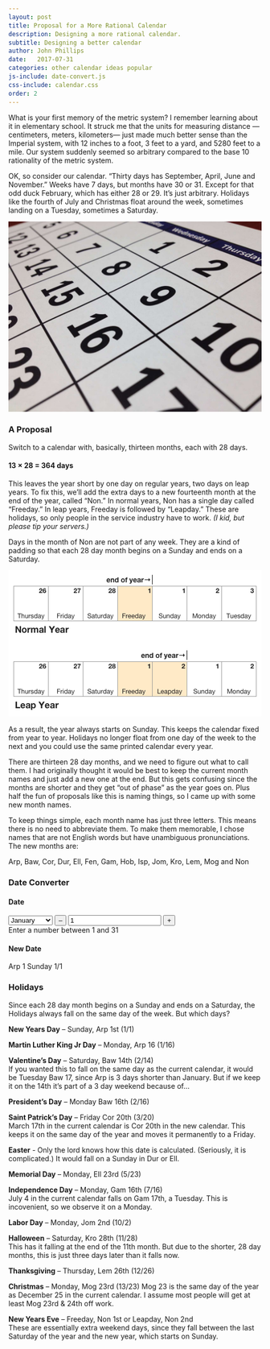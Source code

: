 ```yaml
---
layout: post
title: Proposal for a More Rational Calendar
description: Designing a more rational calendar.
subtitle: Designing a better calendar
author: John Phillips
date:   2017-07-31
categories: other calendar ideas popular
js-include: date-convert.js
css-include: calendar.css
order: 2
---
```


What is your first memory of the metric system? I remember learning about it in elementary school. It struck me that the units for measuring distance —centimeters, meters, kilometers— just made much better sense than the Imperial system, with 12 inches to a foot, 3 feet to a yard, and 5280 feet to a mile. Our system suddenly seemed so arbitrary compared to the base 10 rationality of the metric system.

OK, so consider our calendar. “Thirty days has September, April, June and November.” Weeks have 7 days, but months have 30 or 31. Except for that odd duck February, which has either 28 or 29. It’s just arbitrary. Holidays like the fourth of July and Christmas float around the week, sometimes landing on a Tuesday, sometimes a Saturday. 


<img src="/img/calendar-closeup.jpg" class="full-width" alt>

### A Proposal 
 
Switch to a calendar with, basically, thirteen months, each with 28 days. 

#### 13 × 28 = 364 days

This leaves the year short by one day on regular years, two days on leap years. To fix this, we’ll add the extra days to a new fourteenth month at the end of the year, called “Non.” In normal years, Non has a single day called “Freeday.” In leap years, Freeday is followed by “Leapday.” These are holidays, so only people in the service industry have to work. *(I kid, but please tip your servers.)*

Days in the month of Non are not part of any week. They are a kind of padding so that each 28 day month begins on a Sunday and ends on a Saturday.

<img src="/img/calendar-diagram.png" class="full-width" alt>

As a result, the year always starts on Sunday. This keeps the calendar fixed from year to year. Holidays no longer float from one day of the week to the next and you could use the same printed calendar every year.

There are thirteen 28 day months, and we need to figure out what to call them. I had originally thought it would be best to keep the current month names and just add a new one at the end. But this gets confusing since the months are shorter and they get “out of phase” as the year goes on. Plus half the fun of proposals like this is naming things, so I came up with some new month names.

To keep things simple, each month name has just three letters. This means there is no need to abbreviate them. To make them memorable, I chose names that are not English words but have unambiguous pronunciations.  The new months are:

Arp, Baw, Cor, Dur, Ell, Fen, Gam, Hob, Isp, Jom, Kro, Lem, Mog and Non

### Date Converter

<div id="date-convert">
	<div class="current-date">
		<h4>Date</h4>
		<select id="current-month">
			<option value="Jan">January</option>
			<option value="Feb">February</option>
			<option value="Mar">March</option>
			<option value="Apr">April</option>
			<option value="May">May</option>
			<option value="Jun">June</option>
			<option value="Jul">July</option>
			<option value="Aug">August</option>
			<option value="Sep">September</option>
			<option value="Oct">October</option>
			<option value="Nov">November</option>
			<option value="Dec">December</option>
		</select>
		<button class="minus increment hidden">–</button>
		<input id="current-day" type="text" pattern="\d*" value="1">
		<button class="plus increment hidden">+</button>
		<div class="error hidden">
			Enter a number between 1 and <span id="num">31</span>
		</div>
	</div>
	<div class="new-date">
		<h4>New Date</h4>
		<span id="new-month">Arp</span>
		<span id="new-day">1</span>
		<span id="dayofweek">Sunday</span> <span id="short-date">1/1</span>
	</div>
</div>


### Holidays

Since each 28 day month begins on a Sunday and ends on a Saturday, the Holidays always fall on the same day of the week. But which days?

**New Years Day** – Sunday, Arp 1st (1/1)

**Martin Luther King Jr Day** – Monday, Arp 16 (1/16)

**Valentine’s Day** – Saturday, Baw 14th (2/14)  
If you wanted this to fall on the same day as the current calendar, it would be Tuesday Baw 17, since Arp is 3 days shorter than January. But if we keep it on the 14th it’s part of a 3 day weekend because of…

**President’s Day** – Monday Baw 16th (2/16)

**Saint Patrick’s Day** – Friday Cor 20th (3/20)  
March 17th in the current calendar is Cor 20th in the new calendar. This keeps it on the same day of the year and moves it permanently to a Friday.

**Easter**  - Only the lord knows how this date is calculated. (Seriously, it is complicated.) It would fall on a Sunday in Dur or Ell.

**Memorial Day** – Monday, Ell 23rd (5/23)

**Independence Day** – Monday, Gam 16th (7/16)  
July 4 in the current calendar falls on Gam 17th, a Tuesday. This is incovenient, so we observe it on a Monday.

**Labor Day** – Monday, Jom 2nd (10/2)

**Halloween** – Saturday, Kro 28th (11/28)  
This has it falling at the end of the 11th month. But due to the shorter, 28 day months, this is just three days later than it falls now.

**Thanksgiving** – Thursday, Lem 26th (12/26)

**Christmas** – Monday, Mog 23rd  (13/23)
Mog 23 is the same day of the year as December 25 in the current calendar. I assume most people will get at least Mog 23rd & 24th off work.

**New Years Eve** – Freeday, Non 1st or Leapday, Non 2nd  
These are essentially extra weekend days, since they fall between the last Saturday of the year and the new year, which starts on Sunday.



